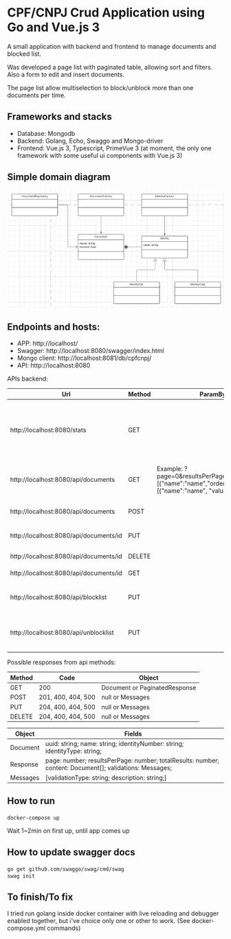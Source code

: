 # CPF/CNPJ Crud Application using Go and Vue.js 3

A small application with backend and frontend to manage documents and blocked list.

Was developed a page list with paginated table, allowing sort and filters. Also a form to edit and insert documents.

The page list allow multiselection to block/unblock more than one documents per time.

## Frameworks and stacks

- Database: Mongodb
- Backend: Golang, Echo, Swaggo and Mongo-driver
- Frontend: Vue.js 3, Typescript, PrimeVue 3 (at moment, the only one framework with some useful ui components with Vue.js 3)

## Simple domain diagram

![Simple class diagram](imgs/simple_class_diagram.png)

## Endpoints and hosts:

- APP: http://localhost/
- Swagger: http://localhost:8080/swagger/index.html
- Mongo client: http://localhost:8081/db/cpfcnpj/
- API: http://localhost:8080

APIs backend:

| Url                                    | Method | ParamByUrl                                                                                                           | ParamByBody                    | Description                                                          |
| -------------------------------------- | ------ | -------------------------------------------------------------------------------------------------------------------- | ------------------------------ | -------------------------------------------------------------------- |
| http://localhost:8080/stats            | GET    |                                                                                                                      |                                | Return server up time, requisitions count and status response count. |
| http://localhost:8080/api/documents    | GET    | Example: ?page=0&resultsPerPage=10&sorts=[{"name":"name","order":"desc"}]&filters=[{"name":"name", "value":"Maria"}] |                                | Query all documents by a query param pattern                         |
| http://localhost:8080/api/documents    | POST   |                                                                                                                      | {name: "", identityNumber: ""} | Create a document                                                    |
| http://localhost:8080/api/documents/id | PUT    |                                                                                                                      | {name: "", identityNumber: ""} | Update the document                                                  |
| http://localhost:8080/api/documents/id | DELETE |                                                                                                                      |                                | Delete the document                                                  |
| http://localhost:8080/api/documents/id | GET    |                                                                                                                      | Get the document               |
| http://localhost:8080/api/blocklist    | PUT    |                                                                                                                      | uuids: ["",""]                 | Block the documents that have those uuids                            |
| http://localhost:8080/api/unblocklist  | PUT    |                                                                                                                      | uuids: ["",""]                 | Unblock the documents that have those uuids                          |

Possible responses from api methods:

| Method | Code               | Object                        |
| ------ | ------------------ | ----------------------------- |
| GET    | 200                | Document or PaginatedResponse |
| POST   | 201, 400, 404, 500 | null or Messages              |
| PUT    | 204, 400, 404, 500 | null or Messages              |
| DELETE | 204, 400, 404, 500 | null or Messages              |

| Object   | Fields                                                                                                  |
| -------- | ------------------------------------------------------------------------------------------------------- |
| Document | uuid: string; name: string; identityNumber: string; identityType: string;                               |
| Response | page: number; resultsPerPage: number; totalResults: number; content: Document[]; validations: Messages; |
| Messages | [validationType: string; description: string;]                                                          |

## How to run

```
docker-compose up
```

Wait 1~2min on first up, until app comes up

## How to update swagger docs

```
go get github.com/swaggo/swag/cmd/swag
swag init
```

## To finish/To fix

I tried run golang inside docker container with live reloading and debugger enabled together, but i've choice only one or other to work. (See docker-compose.yml commands)
